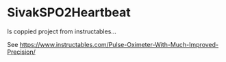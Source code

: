 # SivakSPO2Heartbeat
Is coppied project from instructables...

See https://www.instructables.com/Pulse-Oximeter-With-Much-Improved-Precision/


